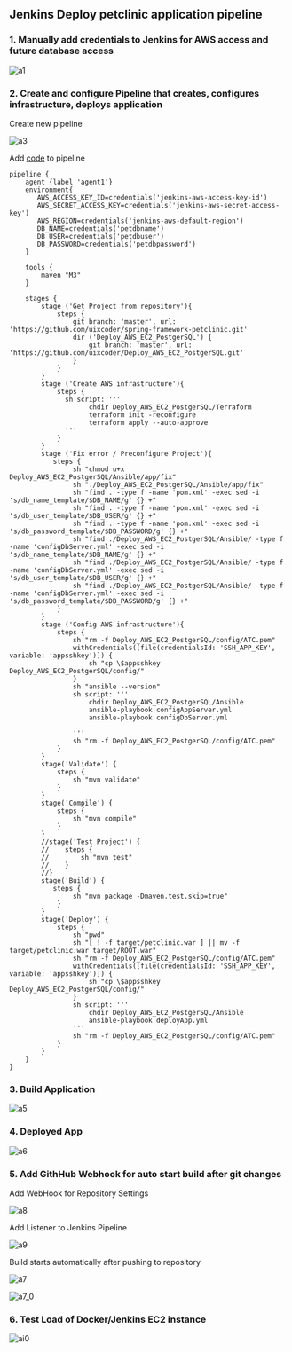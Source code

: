 ## Jenkins Deploy petclinic application pipeline

### 1. Manually add credentials to Jenkins for AWS access and future database access

![a1](img/a1.png)

### 2. Create and configure Pipeline that creates,  configures infrastructure, deploys application

Create new pipeline

![a3](img/a3.png)

Add [code](Jenkins1.txt) to pipeline

```
pipeline {
    agent {label 'agent1'}
    environment{
       AWS_ACCESS_KEY_ID=credentials('jenkins-aws-access-key-id')
       AWS_SECRET_ACCESS_KEY=credentials('jenkins-aws-secret-access-key')
       AWS_REGION=credentials('jenkins-aws-default-region')
       DB_NAME=credentials('petdbname')
       DB_USER=credentials('petdbuser')
       DB_PASSWORD=credentials('petdbpassword')       
    }

    tools {
        maven "M3"
    }

    stages {
        stage ('Get Project from repository'){
            steps {
                git branch: 'master', url: 'https://github.com/uixcoder/spring-framework-petclinic.git'
                dir ('Deploy_AWS_EC2_PostgerSQL') {
                    git branch: 'master', url: 'https://github.com/uixcoder/Deploy_AWS_EC2_PostgerSQL.git'
                }
            }
        }
        stage ('Create AWS infrastructure'){
            steps {
              sh script: '''
                    chdir Deploy_AWS_EC2_PostgerSQL/Terraform
                    terraform init -reconfigure
                    terraform apply --auto-approve
              ''' 
            }
        }  
        stage ('Fix error / Preconfigure Project'){
           steps {
                sh "chmod u+x Deploy_AWS_EC2_PostgerSQL/Ansible/app/fix"
                sh "./Deploy_AWS_EC2_PostgerSQL/Ansible/app/fix"
                sh "find . -type f -name 'pom.xml' -exec sed -i 's/db_name_template/$DB_NAME/g' {} +"
                sh "find . -type f -name 'pom.xml' -exec sed -i 's/db_user_template/$DB_USER/g' {} +"
                sh "find . -type f -name 'pom.xml' -exec sed -i 's/db_password_template/$DB_PASSWORD/g' {} +"
                sh "find ./Deploy_AWS_EC2_PostgerSQL/Ansible/ -type f -name 'configDbServer.yml' -exec sed -i 's/db_name_template/$DB_NAME/g' {} +"
                sh "find ./Deploy_AWS_EC2_PostgerSQL/Ansible/ -type f -name 'configDbServer.yml' -exec sed -i 's/db_user_template/$DB_USER/g' {} +"
                sh "find ./Deploy_AWS_EC2_PostgerSQL/Ansible/ -type f -name 'configDbServer.yml' -exec sed -i 's/db_password_template/$DB_PASSWORD/g' {} +"                   
            }
        }        
        stage ('Config AWS infrastructure'){
            steps {
                sh "rm -f Deploy_AWS_EC2_PostgerSQL/config/ATC.pem"
                withCredentials([file(credentialsId: 'SSH_APP_KEY', variable: 'appsshkey')]) {
                    sh "cp \$appsshkey Deploy_AWS_EC2_PostgerSQL/config/"
                }   
                sh "ansible --version"
                sh script: '''
                    chdir Deploy_AWS_EC2_PostgerSQL/Ansible
                    ansible-playbook configAppServer.yml
                    ansible-playbook configDbServer.yml
                    
                '''                 
                sh "rm -f Deploy_AWS_EC2_PostgerSQL/config/ATC.pem"
            }
        }    
        stage('Validate') {
            steps {
                sh "mvn validate"
            }
        }
        stage('Compile') {
            steps {
                sh "mvn compile"
            }
        }          
        //stage('Test Project') {
        //    steps {
        //        sh "mvn test"
        //    }
        //}          
        stage('Build') {
           steps {
                sh "mvn package -Dmaven.test.skip=true"
            }
        }
        stage('Deploy') {
            steps {
                sh "pwd"
                sh "[ ! -f target/petclinic.war ] || mv -f target/petclinic.war target/ROOT.war"
                sh "rm -f Deploy_AWS_EC2_PostgerSQL/config/ATC.pem"
                withCredentials([file(credentialsId: 'SSH_APP_KEY', variable: 'appsshkey')]) {
                    sh "cp \$appsshkey Deploy_AWS_EC2_PostgerSQL/config/"
                }   
                sh script: '''
                    chdir Deploy_AWS_EC2_PostgerSQL/Ansible
                    ansible-playbook deployApp.yml
                '''
                sh "rm -f Deploy_AWS_EC2_PostgerSQL/config/ATC.pem"                
            }
        }
    }
}

```

### 3. Build Application

![a5](img/a5.png)

### 4. Deployed App

![a6](img/a6.png)

### 5. Add GithHub Webhook for auto start build after git changes

Add WebHook for Repository Settings

![a8](img/a8.png)

Add Listener to Jenkins Pipeline

![a9](img/a9.png)

Build starts automatically after pushing to repository

![a7](img/a7.png)

![a7_0](img/a7_0.png)

### 6. Test Load of Docker/Jenkins EC2 instance 

![ai0](img/ai0.png)


